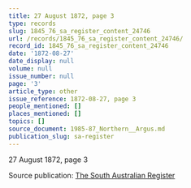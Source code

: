 ```yaml
---
title: 27 August 1872, page 3
type: records
slug: 1845_76_sa_register_content_24746
url: /records/1845_76_sa_register_content_24746/
record_id: 1845_76_sa_register_content_24746
date: '1872-08-27'
date_display: null
volume: null
issue_number: null
page: '3'
article_type: other
issue_reference: 1872-08-27, page 3
people_mentioned: []
places_mentioned: []
topics: []
source_document: 1985-87_Northern__Argus.md
publication_slug: sa-register
---
```


27 August 1872, page 3

Source publication: [The South Australian Register](/publications/sa-register/)
